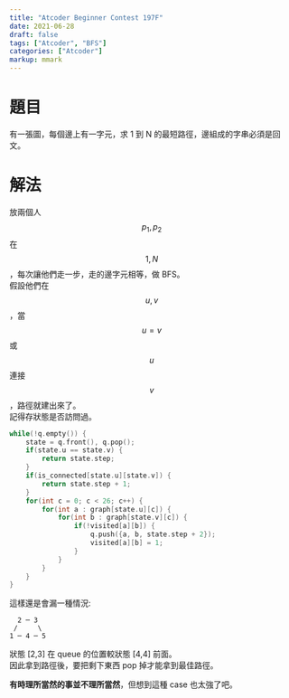 ```yaml
---
title: "Atcoder Beginner Contest 197F"
date: 2021-06-28
draft: false
tags: ["Atcoder", "BFS"]
categories: ["Atcoder"]
markup: mmark
---
```

<!--more-->

# 題目
有一張圖，每個邊上有一字元，求 1 到 N 的最短路徑，邊組成的字串必須是回文。

# 解法
放兩個人 $$p_1,p_2$$ 在 $$1,N$$，每次讓他們走一步，走的邊字元相等，做 BFS。<br>
假設他們在 $$u,v$$，當 $$u=v$$ 或 $$u$$ 連接 $$v$$，路徑就建出來了。<br>
記得存狀態是否訪問過。

```c++
while(!q.empty()) {
    state = q.front(), q.pop();
    if(state.u == state.v) {
        return state.step;
    }
    if(is_connected[state.u][state.v]) {
        return state.step + 1;
    }
    for(int c = 0; c < 26; c++) {
        for(int a : graph[state.u][c]) {
            for(int b : graph[state.v][c]) {
                if(!visited[a][b]) {
                    q.push({a, b, state.step + 2});
                    visited[a][b] = 1;
                }
            }
        }
    }
}
```

這樣還是會漏一種情況:
```
  2 ─ 3
 /     \
1 ─ 4 ─ 5
```
狀態 [2,3] 在 queue 的位置較狀態 [4,4] 前面。<br>
因此拿到路徑後，要把剩下東西 pop 掉才能拿到最佳路徑。

**有時理所當然的事並不理所當然**，但想到這種 case 也太強了吧。